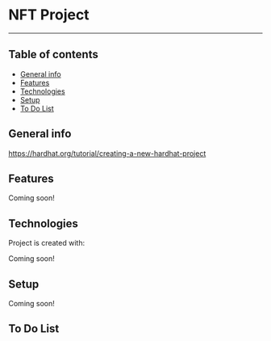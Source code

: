 # NFT Project

---

## Table of contents

- [General info](#general-info)
- [Features](#features)
- [Technologies](#technologies)
- [Setup](#setup)
- [To Do List](#to-do-list)

## General info

https://hardhat.org/tutorial/creating-a-new-hardhat-project

## Features

Coming soon!

## Technologies

Project is created with:

Coming soon!

## Setup

Coming soon!

## To Do List
